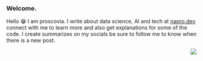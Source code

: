 ### Welcome.
Hello 😁 I am proscovia. I write about data science, AI and tech at [napro.dev](https://napro.dev/) connect with me to learn more and also get explanations for some of the code. I create summarizes on my socials be sure to follow me to know when there is a new post.

<img align='right' src='https://github.com/pronapro/pronapro/blob/main/orangeblue.png'>


